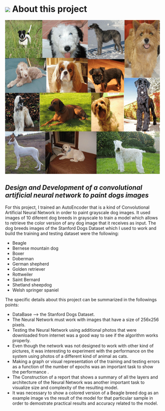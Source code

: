 <h1> <img src = "https://media0.giphy.com/media/cNZqrH5IzOG0xrlWks/giphy.gif?cid=ecf05e47map255q427en9uprqc1sb0unjq5k4fnqg5pmhhs4&rid=giphy.gif&ct=s" width = 40px> About this project </h1>
<p align='center'>
</p>
<p align="center">
  <img src="https://github.com/CharlyProgrammer/Painting_DogsImages/blob/main/Imgs/Species-of-Stanford-dog-breeds-datasets.png" height="500"/>
</p>


## ***Design and Development of a convolutional artificial neural network to paint dogs images***

For this project, I trained an AutoEncoder that is a kind of Convolutional Artificial Neural Network in order to paint grayscale dog images. It used images of 10 diferent dog breeds in grayscale to train a model which allows to retrieve the color version of any dog image that it receives as input. The dog breeds images of the Stanford Dogs Dataset which I used to work and build the training and testing dataset were the following:

  * Beagle
  * Bernese mountain dog
  * Boxer
  * Doberman
  * German shepherd
  * Golden retriever
  * Rottweiler
  * Saint Bernard
  * Shetland sheepdog
  * Welsh springer spaniel

The specific details about this project can be summarized in the followings points:

  * DataBase --> the Stanford Dogs Dataset.
  * The Neural Network must work with images that have a size of 256x256 pixels.
  * Testing the Neural Network using additional photos that were downloaded from internet was a good way to see if the algorithm works properly.
  * Even though the network was not designed to work with other kind of pictures, it was interesting to experiment with the performance on the system using photos of a different kind of animal as cats.
  * Making a graph or visual representation of the training and testing errors as a function of the number of epochs was an important task to show the performance .
  * The Construction of a report that shows a summary of all the layers and architecture of the Neural Network was another important task to visualize size and complexity of the resulting model.
  * It was necessary to show a colored version of a Beagle breed dog as an example image vs the result of the model for that particular sample in order to demostrate practical results and accuracy related to the model.

